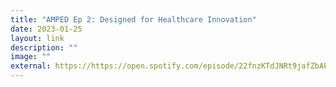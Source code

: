 ```yaml
---
title: "AMPED Ep 2: Designed for Healthcare Innovation"
date: 2023-01-25
layout: link
description: ""
image: ""
external: https://https://open.spotify.com/episode/22fnzKTdJNRt9jafZbAP0H?si=999eaa283f164ba8
---
```

